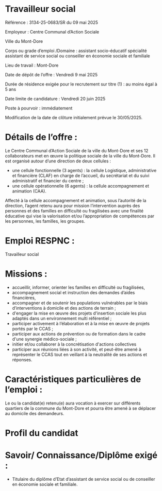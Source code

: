 # Travailleur social

Référence : 3134-25-0683/SR du 09 mai 2025

Employeur : Centre Communal d’Action Sociale

Ville du Mont-Dore

Corps ou grade d’emploi /Domaine : assistant socio-éducatif spécialité assistant de service social ou conseiller en économie sociale et familiale

Lieu de travail : Mont-Dore

Date de dépôt de l’offre : Vendredi 9 mai 2025

Durée de résidence exigée pour le recrutement sur titre (1) : au moins égal à 5 ans

Date limite de candidature : Vendredi 20 juin 2025

Poste à pourvoir : immédiatement

Modification de la date de clôture initialement prévue le 30/05/2025.

# Détails de l’offre :

Le Centre Communal d’Action Sociale de la ville du Mont-Dore et ses 12 collaborateurs met en œuvre la politique sociale de la ville du Mont-Dore. Il est organisé autour d’une direction de deux cellules :

- une cellule fonctionnelle (3 agents) : la cellule Logistique, administrative et financière (CLAF) en charge de l’accueil, du secrétariat et du suivi administratif et financier du centre ;
- une cellule opérationnelle (6 agents) : la cellule accompagnement et animation (CAA).

Affecté à la cellule accompagnement et animation, sous l’autorité de la direction, l’agent retenu aura pour mission l’intervention auprès des personnes et des familles en difficulté ou fragilisées avec une finalité éducative qui vise la valorisation et/ou l’appropriation de compétences par les personnes, les familles, les groupes.

# Emploi RESPNC :

Travailleur social

# Missions :

- accueillir, informer, orienter les familles en difficulté ou fragilisées,
- accompagnement social et instruction des demandes d’aides financières,
- accompagner et de soutenir les populations vulnérables par le biais d’interventions à domicile et des actions de terrain ;
- d'engager la mise en œuvre des projets d'insertion sociale les plus adaptés dans un environnement multi référentiel ;
- participer activement à l’élaboration et à la mise en œuvre de projets portés par le CCAS ;
- participer aux actions de prévention ou de formation dans le cadre d'une synergie médico-sociale ;
- initier et/ou collaborer à la concrétisation d'actions collectives
- participer aux réunions liées à son activité, et peut-être amené à représenter le CCAS tout en veillant à la neutralité de ses actions et réponses.

# Caractéristiques particulières de l’emploi :

Le ou la candidat(e) retenu(e) aura vocation à exercer sur différents quartiers de la commune du Mont-Dore et pourra être amené à se déplacer au domicile des demandeurs.

# Profil du candidat

# Savoir/ Connaissance/Diplôme exigé :

- Titulaire du diplôme d’Etat d’assistant de service social ou de conseiller en économie sociale et familiale.
